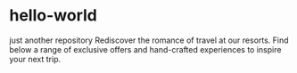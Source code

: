 # hello-world
just another repository
Rediscover the romance of travel at our resorts. Find below a range of exclusive offers and hand-crafted experiences to inspire your next trip.
